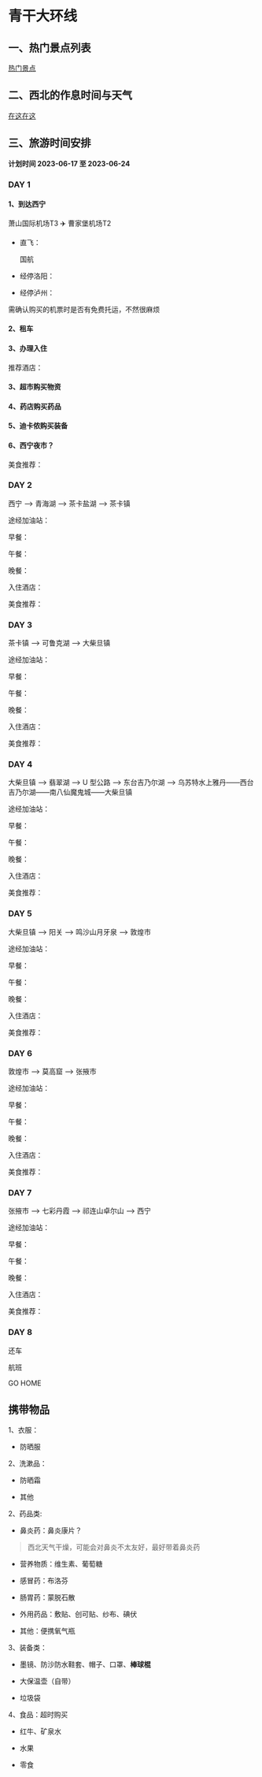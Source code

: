 # 青干大环线

## 一、热门景点列表

[热门景点](./attraction/README.md)

## 二、西北的作息时间与天气

[在这在这](./times.md)

## 三、旅游时间安排

**计划时间 2023-06-17 至 2023-06-24**

### DAY 1

#### 1、到达西宁

萧山国际机场T3 ✈️ 曹家堡机场T2

- 直飞：

    国航

- 经停洛阳：

- 经停泸州：

需确认购买的机票时是否有免费托运，不然很麻烦

#### 2、租车

#### 3、办理入住

推荐酒店：

#### 3、超市购买物资

#### 4、药店购买药品

#### 5、迪卡侬购买装备

#### 6、西宁夜市？

美食推荐：

### DAY 2

西宁 ——> 青海湖 ——> 茶卡盐湖 ——> 茶卡镇

途经加油站：

早餐：

午餐：

晚餐：

入住酒店：

美食推荐：

### DAY 3

茶卡镇 ——> 可鲁克湖 ——> 大柴旦镇

途经加油站：

早餐：

午餐：

晚餐：

入住酒店：

美食推荐：

### DAY 4

大柴旦镇 ——> 翡翠湖 ——> U 型公路 ——> 东台吉乃尔湖 ——> 乌苏特水上雅丹——西台吉乃尔湖——南八仙魔鬼城——大柴旦镇

途经加油站：

早餐：

午餐：

晚餐：

入住酒店：

美食推荐：

### DAY 5

大柴旦镇 ——> 阳关 ——> 鸣沙山月牙泉 ——> 敦煌市

途经加油站：

早餐：

午餐：

晚餐：

入住酒店：

美食推荐：

### DAY 6

敦煌市 ——> 莫高窟 ——> 张掖市

途经加油站：

早餐：

午餐：

晚餐：

入住酒店：

美食推荐：

### DAY 7

张掖市 ——> 七彩丹霞 ——> 祁连山卓尔山 ——> 西宁

途经加油站：

早餐：

午餐：

晚餐：

入住酒店：

美食推荐：

### DAY 8

还车

航班

GO HOME

## 携带物品

1、衣服：

- 防晒服

2、洗漱品：

- 防晒霜

- 其他

2、药品类:

- 鼻炎药：鼻炎康片？

> 西北天气干燥，可能会对鼻炎不太友好，最好带着鼻炎药

- 营养物质：维生素、葡萄糖

- 感冒药：布洛芬

- 肠胃药：蒙脱石散

- 外用药品：敷贴、创可贴、纱布、碘伏

- 其他：便携氧气瓶

3、装备类：

- 墨镜、防沙防水鞋套、帽子、口罩、**棒球棍**

- 大保温壶（自带）

- 垃圾袋

4、食品：超时购买

- 红牛、矿泉水

- 水果

- 零食
